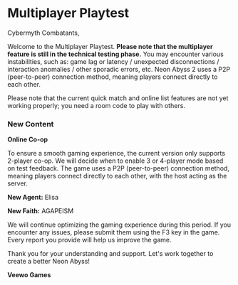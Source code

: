 # Multiplayer Playtest

Cybermyth Combatants,

Welcome to the Multiplayer Playtest. **Please note that the multiplayer feature is still in the technical testing phase.** You may encounter various instabilities, such as: game lag or latency / unexpected disconnections / interaction anomalies / other sporadic errors, etc. Neon Abyss 2 uses a P2P (peer-to-peer) connection method, meaning players connect directly to each other. 

Please note that the current quick match and online list features are not yet working properly; you need a room code to play with others.

### New Content

**Online Co-op**

To ensure a smooth gaming experience, the current version only supports 2-player co-op. We will decide when to enable 3 or 4-player mode based on test feedback. The game uses a P2P (peer-to-peer) connection method, meaning players connect directly to each other, with the host acting as the server.

**New Agent:** Elisa

**New Faith:** AGAPEISM

We will continue optimizing the gaming experience during this period. If you encounter any issues, please submit them using the F3 key in the game. Every report you provide will help us improve the game.

Thank you for your understanding and support. Let's work together to create a better Neon Abyss!

 

**Veewo Games**

